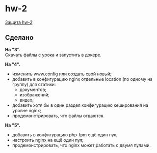 # hw-2


[Защита hw-2](https://drive.google.com/file/d/1a8SkFXs9kret8HT3cj356hvL9ZFcazTF/view?usp=sharing)

## Сделано


**На "3".**  
Скачать файлы с урока и запустить в докере.  

**На "4".**
- изменить www.config или создать свой новый; 
- добавить в конфигурацию nginx отдельные location (по одному на группу) для статики:
  - документов;
  - изображений; 
  - видео; 
- добавить хотя бы в один раздел конфигурацию кеширования на уровне nginx; 
- продемонстрировать, что файлы отдаются.

**На "5".**  
- добавить в конфигурацию php-fpm ещё один пул;
- настроить nginx на ещё один пул;
- продемонстрировать, что nginx может работать с двумя пулами.

